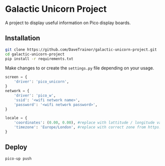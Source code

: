 # Galactic Unicorn Project

A project to display useful information on Pico display boards.

## Installation

```bash
git clone https://github.com/DaveTrainor/galactic-unicorn-project.git
cd galactic-unicorn-project
pip install -r requirements.txt
```

Make changes to or create the `settings.py` file depending on your usage.

```python
screen = {
    'driver': 'pico_unicorn',
}
network = {
    'driver': 'pico_w',
    'ssid': '<wifi network name>',
    'password': '<wifi network password>',
}

locale = {
    'coordinates': (0.00, 0.00), #replace with lattitude / longitude values (Google maps)
    'timezone': 'Europe/London', #replace with correct zone from https://worldtimeapi.org/api/timezone/
}
```

## Deploy

```bash
pico-up push
```
